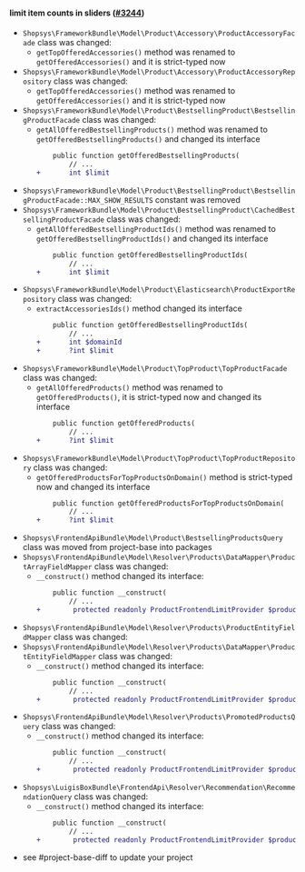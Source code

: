 #### limit item counts in sliders ([#3244](https://github.com/shopsys/shopsys/pull/3244))

-   `Shopsys\FrameworkBundle\Model\Product\Accessory\ProductAccessoryFacade` class was changed:
    -   `getTopOfferedAccessories()` method was renamed to `getOfferedAccessories()` and it is strict-typed now
-   `Shopsys\FrameworkBundle\Model\Product\Accessory\ProductAccessoryRepository` class was changed:
    -   `getTopOfferedAccessories()` method was renamed to `getOfferedAccessories()` and it is strict-typed now
-   `Shopsys\FrameworkBundle\Model\Product\BestsellingProduct\BestsellingProductFacade` class was changed:
    -   `getAllOfferedBestsellingProducts()` method was renamed to `getOfferedBestsellingProducts()` and changed its interface
        ```diff
            public function getOfferedBestsellingProducts(
                // ...
        +       int $limit
        ```
-   `Shopsys\FrameworkBundle\Model\Product\BestsellingProduct\BestsellingProductFacade::MAX_SHOW_RESULTS` constant was removed
-   `Shopsys\FrameworkBundle\Model\Product\BestsellingProduct\CachedBestsellingProductFacade` class was changed:
    -   `getAllOfferedBestsellingProductIds()` method was renamed to `getOfferedBestsellingProductIds()` and changed its interface
        ```diff
            public function getOfferedBestsellingProductIds(
                // ...
        +       int $limit
        ```
-   `Shopsys\FrameworkBundle\Model\Product\Elasticsearch\ProductExportRepository` class was changed:
    -   `extractAccessoriesIds()` method changed its interface
        ```diff
            public function getOfferedBestsellingProductIds(
                // ...
        +       int $domainId
        +       ?int $limit
        ```
-   `Shopsys\FrameworkBundle\Model\Product\TopProduct\TopProductFacade` class was changed:
    -   `getAllOfferedProducts()` method was renamed to `getOfferedProducts()`, it is strict-typed now and changed its interface
        ```diff
            public function getOfferedProducts(
                // ...
        +       ?int $limit
        ```
-   `Shopsys\FrameworkBundle\Model\Product\TopProduct\TopProductRepository` class was changed:
    -   `getOfferedProductsForTopProductsOnDomain()` method is strict-typed now and changed its interface
        ```diff
            public function getOfferedProductsForTopProductsOnDomain(
                // ...
        +       ?int $limit
        ```
-   `Shopsys\FrontendApiBundle\Model\Product\BestsellingProductsQuery` class was moved from project-base into packages
-   `Shopsys\FrontendApiBundle\Model\Resolver\Products\DataMapper\ProductArrayFieldMapper` class was changed:
    -   `__construct()` method changed its interface:
        ```diff
            public function __construct(
                // ...
        +        protected readonly ProductFrontendLimitProvider $productFrontendLimitProvider,
        ```
-   `Shopsys\FrontendApiBundle\Model\Resolver\Products\ProductEntityFieldMapper` class was changed:
-   `Shopsys\FrontendApiBundle\Model\Resolver\Products\DataMapper\ProductEntityFieldMapper` class was changed:
    -   `__construct()` method changed its interface:
        ```diff
            public function __construct(
                // ...
        +        protected readonly ProductFrontendLimitProvider $productFrontendLimitProvider,
        ```
-   `Shopsys\FrontendApiBundle\Model\Resolver\Products\PromotedProductsQuery` class was changed:
    -   `__construct()` method changed its interface:
        ```diff
            public function __construct(
                // ...
        +        protected readonly ProductFrontendLimitProvider $productFrontendLimitProvider,
        ```
-   `Shopsys\LuigisBoxBundle\FrontendApi\Resolver\Recommendation\RecommendationQuery` class was changed:
    -   `__construct()` method changed its interface:
        ```diff
            public function __construct(
                // ...
        +        protected readonly ProductFrontendLimitProvider $productFrontendLimitProvider,
        ```
-   see #project-base-diff to update your project
